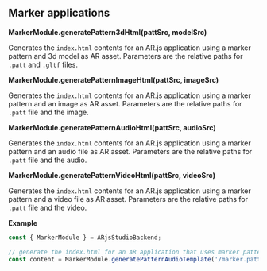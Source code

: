 ## Marker applications

**MarkerModule.generatePattern3dHtml(pattSrc, modelSrc)**

Generates the `index.html` contents for an AR.js application using a marker pattern and 3d model as AR asset.
Parameters are the relative paths for `.patt` and `.gltf` files.

**MarkerModule.generatePatternImageHtml(pattSrc, imageSrc)**

Generates the `index.html` contents for an AR.js application using a marker pattern and an image as AR asset.
Parameters are the relative paths for `.patt` file and the image.

**MarkerModule.generatePatternAudioHtml(pattSrc, audioSrc)**

Generates the `index.html` contents for an AR.js application using a marker pattern and an audio file as AR asset.
Parameters are the relative paths for `.patt` file and the audio.

**MarkerModule.generatePatternVideoHtml(pattSrc, videoSrc)**

Generates the `index.html` contents for an AR.js application using a marker pattern and a video file as AR asset.
Parameters are the relative paths for `.patt` file and the video.

**Example**

```js
const { MarkerModule } = ARjsStudioBackend;

// generate the index.html for an AR application that uses marker pattern and an audio file as AR asset
const content = MarkerModule.generatePatternAudioTemplate('/marker.patt', '/assets/audio.mp3');
```
